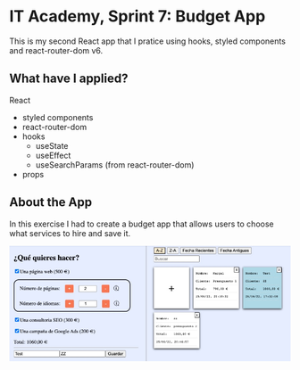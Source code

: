 # IT Academy, Sprint 7: Budget App

This is my second React app that I pratice using hooks, styled components and react-router-dom v6.

## What have I applied?

React 
- styled components
- react-router-dom
- hooks
  - useState
  - useEffect
  - useSearchParams (from react-router-dom)
- props

## About the App

In this exercise I had to create a budget app that allows users to choose what services to hire and save it.

![](https://github.com/chaiben/s7-presupuesto/blob/master/src/assets/budget.jpg)